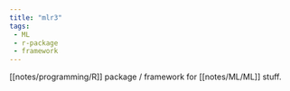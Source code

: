 ```yaml
---
title: "mlr3"
tags:
 - ML
 - r-package
 - framework
---
```


[[notes/programming/R]] package / framework for [[notes/ML/ML]] stuff.